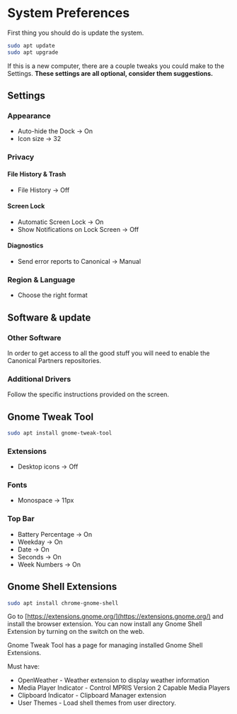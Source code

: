 # System Preferences

First thing you should do is update the system.

```bash
sudo apt update
sudo apt upgrade
```

If this is a new computer, there are a couple tweaks you could make to the
Settings. **These settings are all optional, consider them suggestions.**

## Settings

### Appearance

* Auto-hide the Dock -> On
* Icon size -> 32

### Privacy

#### File History & Trash

* File History -> Off

#### Screen Lock

* Automatic Screen Lock -> On
* Show Notifications on Lock Screen -> Off

#### Diagnostics

* Send error reports to Canonical -> Manual

### Region & Language

* Choose the right format

## Software & update

### Other Software

In order to get access to all the good​ stuff you will need to enable the
Canonical Partners repositories.

### Additional Drivers

Follow the specific instructions provided on the screen.

## Gnome Tweak Tool

```bash
sudo apt install gnome-tweak-tool
```

### Extensions

* Desktop icons -> Off

### Fonts

* Monospace -> 11px

### Top Bar

* Battery Percentage -> On
* Weekday -> On
* Date -> On
* Seconds -> On
* Week Numbers -> On

## Gnome Shell Extensions

```bash
sudo apt install chrome-gnome-shell
```

Go to [https://extensions.gnome.org/](https://extensions.gnome.org/) and
install the browser extension. You can now install any Gnome Shell Extension
by turning on the switch on the web.

Gnome Tweak Tool has a page for managing installed Gnome Shell Extensions.

Must have:

* OpenWeather - Weather extension to display weather information
* Media Player Indicator - Control MPRIS Version 2 Capable Media Players
* Clipboard Indicator - Clipboard Manager extension
* User Themes - Load shell themes from user directory.
